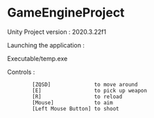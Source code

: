 
# GameEngineProject

Unity Project version : 2020.3.22f1

Launching the application :

Executable/temp.exe

Controls : 

            [ZQSD] 				to move around
            [E] 				to pick up weapon
            [R] 				to reload
            [Mouse] 			to aim
			[Left Mouse Button] to shoot